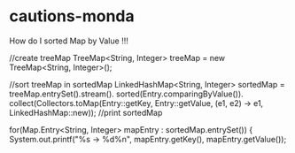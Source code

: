 # cautions-monda

How do I sorted Map by Value !!!

//create treeMap
TreeMap<String, Integer> treeMap = new TreeMap<String, Integer>();

//sort treeMap in sortedMap
LinkedHashMap<String, Integer> sortedMap = 
				    treeMap.entrySet().stream().
				    sorted(Entry.comparingByValue()).
				    collect(Collectors.toMap(Entry::getKey, Entry::getValue,
				                             (e1, e2) -> e1, LinkedHashMap::new));
//print sortedMap

for(Map.Entry<String, Integer> mapEntry : sortedMap.entrySet()) {
			  System.out.printf("%s -> %d%n", mapEntry.getKey(), mapEntry.getValue());
